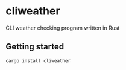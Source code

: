 # cliweather
CLI weather checking program written in Rust
## Getting started

```
cargo install cliweather
```

